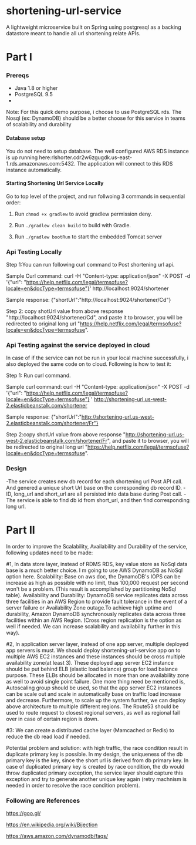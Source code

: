 shortening-url-service
===============

A lightweight microservice built on Spring using postgresql as a backing datastore meant to handle all url shortening relate APIs.

Part I
===============
### Prereqs

* Java 1.8 or higher
* PostgreSQL 9.5 
* 
Note: For this quick demo purpose, i choose to use PostgreSQL rds. The Nosql (ex: DynamoDB) should be a better choose for this service in teams of scalability and durability

#### Database setup 

You do not need to setup database. The well configured AWS RDS instance is up running here:rlshorter.cdr2w6zgugdk.us-east-1.rds.amazonaws.com:5432.
The application will connect to this RDS instance automatically.

#### Starting Shortening Url Service Locally
Go to top level of the project, and run follwoing 3 commands in sequential order:

1. Run `chmod +x gradlew` to avoid gradlew permission deny.
 
2. Run `./gradlew clean build` to build with Gradle.
 
3. Run `./gradlew bootRun` to start the embedded Tomcat server

### Api Testing Locally
Step 1:You can run following curl command to Post shortening url api.

Sample Curl command:
curl -H "Content-type: application/json" -X POST -d '{"url": "https://help.netflix.com/legal/termsofuse?locale=en&docType=termsofuse"}'  http://localhost:9024/shortener

Sample response:
{"shortUrl":"http://localhost:9024/shortener/Cd"}

Step 2: copy shotUrl value from above response "http://localhost:9024/shortener/Cd", and paste it to browser, you will be redirected to original long url "https://help.netflix.com/legal/termsofuse?locale=en&docType=termsofuse".

### Api Testing against the service deployed in cloud
In case of if the service can not be run in your local machine successfully, i also deployed the same code on to cloud.
Following is how to test it:

Step 1: Run curl command.

Sample curl command:
curl -H "Content-type: application/json" -X POST -d '{"url": "https://help.netflix.com/legal/termsofuse?locale=en&docType=termsofuse"}
'  http://shortening-url.us-west-2.elasticbeanstalk.com/shortener

Sample response:
{"shortUrl":"http://shortening-url.us-west-2.elasticbeanstalk.com/shortener/Fr"}

Step 2:copy shotUrl value from above response "http://shortening-url.us-west-2.elasticbeanstalk.com/shortener/Fr", and paste it to browser, you will be redirected to original long url "https://help.netflix.com/legal/termsofuse?locale=en&docType=termsofuse".

### Design
-The service creates new db record for each shortening url Post API call. And genered a unique short Url base on the corresponding db record ID.
-ID, long_url and short_url are all persisted into data base during Post call.
-The service is able to find db id from short_url, and then find corresponding long url.

Part II
===============
In order to improve the Scalability, Availability and Durability of the service, following updates need to be made:

#1, In data store layer, instead of RDMS RDS, key value store as NoSql data base is a much better choice. I m going to use AWS DynamoDB as NoSql option here. Scalability: Base on aws doc, the DynamoDB's IOPS can be increase as high as possible with no limit, thus 100,000 request per second won't be a problem. (This result is accomplished by partitioning NoSql table). Availability and Durability: DynamoDB service replicates data across three facilities in an AWS Region to provide fault tolerance in the event of a server failure or Availability Zone outage.To achieve high uptime and durability, Amazon DynamoDB synchronously replicates data across three facilities within an AWS Region. (Cross region replication is the option as well if needed. We can increase scalability and availability further in this way).

#2, In application server layer, instead of one app server, multiple deployed app servers is must. We should deploy shortening-url-service app on to multiple AWS EC2 instances and these instances should be cross multiple availability zone(at least 3). These deployed app server EC2 instance should be put behind ELB (elastic load balance) group for load balance purpose. These ELBs should be allocated in more than one availability zone as well to avoid single point failure. One more thing need be mentioned is, Autoscaling group should be used, so that the app server EC2 instances can be scale out and scale in automatically base on traffic load increase and decrease. Furthermore, to scale up the system further, we can deploy above architecture to multiple different regions. The Route53 should be used to route request to closest regional servers, as well as regional fail over in case of certain region is down.

#3: We can create a distributed cache layer (Mamcached or Redis) to reduce the db read load if needed.

Potential problem and solution: with high traffic, the race condition result in duplicate primary key is possible. In my design, the uniqueness of the db primary key is the key, since the short url is derived from db primary key. In case of duplicated primary key is created by race condition, the db would throw duplicated primary exception, the service layer should capture this exception and try to generate another unique key again (retry machnism is needed in order to resolve the race condition problem).

### Following are References
https://goo.gl/

https://en.wikipedia.org/wiki/Bijection

https://aws.amazon.com/dynamodb/faqs/

